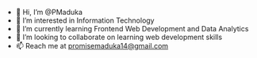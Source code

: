 - 👋 Hi, I’m @PMaduka
- 👀 I’m interested in Information Technology
- 🌱 I’m currently learning Frontend Web Development and Data Analytics
- 💞️ I’m looking to collaborate on learning web development skills
- 📫 Reach me at promisemaduka14@gmail.com

<!---
PMaduka/PMaduka is a ✨ special ✨ repository because its `README.md` (this file) appears on your GitHub profile.
You can click the Preview link to take a look at your changes.
--->

